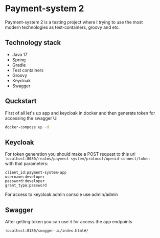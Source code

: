 # Payment-system 2

Payment-system 2 is a testing project where I trying to use the most modern technologies as test-containers, groovy and etc.

## Technology stack

<ul>
  <li>Java 17</li>
  <li>Spring</li>
  <li>Gradle</li>
  <li>Test containers</li>
  <li>Groovy</li>
  <li>Keycloak</li>
  <li>Swagger</li>
</ul>

## Quckstart

First of all let's up app and keycloak in docker and then generate token for accessing the swagger UI

```bash
docker-compose up -d
```

## Keycloak

For token generation you should make a POST request to this url 
```localhost:8080/realms/payment-system/protocol/openid-connect/token``` with that parameters:

```
client_id:payment-system-app
username:developer
password:developer
grant_type:password
```

For access to keycloak admin console use admin/admin

## Swagger

After getting token you can use it for access the app endpoints
```
localhost:8180/swagger-ui/index.html#/
```
